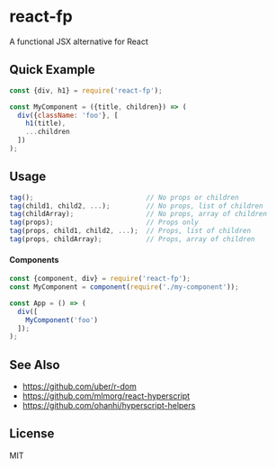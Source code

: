 # react-fp
A functional JSX alternative for React

## Quick Example
```javascript
const {div, h1} = require('react-fp');

const MyComponent = ({title, children}) => (
  div({className: 'foo'}, [
    h1(title),
    ...children
  ])
);

```

## Usage
```javascript
tag();                            // No props or children
tag(child1, child2, ...);         // No props, list of children
tag(childArray);                  // No props, array of children
tag(props);                       // Props only
tag(props, child1, child2, ...);  // Props, list of children
tag(props, childArray);           // Props, array of children
```

#### Components
```javascript
const {component, div} = require('react-fp');
const MyComponent = component(require('./my-component'));

const App = () => (
  div([
    MyComponent('foo')
  ]);
);

```

## See Also
* https://github.com/uber/r-dom
* https://github.com/mlmorg/react-hyperscript
* https://github.com/ohanhi/hyperscript-helpers

## License
MIT
